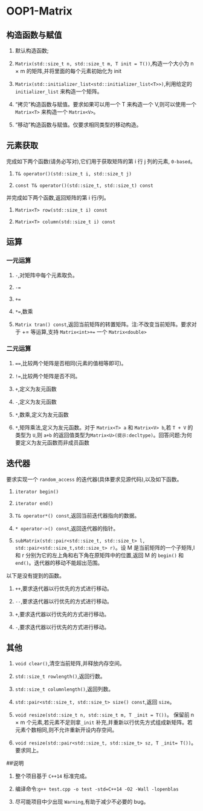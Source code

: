# OOP1-Matrix

## 构造函数与赋值

1. 默认构造函数;

2. ```Matrix(std::size_t n, std::size_t m, T init = T())```,构造一个大小为 n × m 的矩阵,并将里面的每个元素初始化为 init

3. ```Matrix(std::initializer_list<std::initializer_list<T>>)```,利用给定的```initializer_list``` 来构造一个矩阵。

4. “拷贝”构造函数与赋值。要求如果可以用一个 T 来构造一个 V,则可以使用一个```Matrix<T>``` 来构造一个 ```Matrix<V>```。

5. “移动”构造函数与赋值。仅要求相同类型的移动构造。


## 元素获取

完成如下两个函数(请务必写对),它们用于获取矩阵的第 i 行 j 列的元素, ```0-based```。

1. ```T& operator()(std::size_t i, std::size_t j)```

2. ```const T& operator()(std::size_t, std::size_t) const```

并完成如下两个函数,返回矩阵的第 i 行/列。

1. ```Matrix<T> row(std::size_t i) const```

2. ```Matrix<T> column(std::size_t i) const```


## 运算

### 一元运算

1. ```-```,对矩阵中每个元素取负。

2. ```-=```

3. ```+=```

4. ```*=```,数乘

5. ```Matrix tran() const```,返回当前矩阵的转置矩阵。注:不改变当前矩阵。要求对于 += 等运算,支持 ```Matrix<int>+=``` 一个 ```Matrix<double>```


### 二元运算
1. ```==```,比较两个矩阵是否相同(元素的值相等即可)。

2. ```!=```,比较两个矩阵是否不同。

3. ```+```,定义为友元函数

4. ```-```,定义为友元函数

5. ```*```,数乘,定义为友元函数

6. ```*```,矩阵乘法,定义为友元函数。对于 ```Matrix<T> a``` 和 ```Matrix<V> b```,若 ```T + V``` 的类型为 ```U```,则 ```a+b``` 的返回值类型为```Matrix<U>(提示:decltype)```。回答问题:为何要定义为友元函数而非成员函数


## 迭代器

要求实现一个 ```random_access``` 的迭代器(具体要求见源代码),以及如下函数。

1. ```iterator begin()```

2. ```iterator end()```

3. ```T& operator*() const```,返回当前迭代器指向的数据。

4. ```* operator->() const```,返回迭代器的指针。

5. ```subMatrix(std::pair<std::size_t, std::size_t> l, std::pair<std::size_t,std::size_t> r)```。设 M 是当前矩阵的一个子矩阵,l 和 r 分别为它的左上角和右下角在原矩阵中的位置,返回 M 的 ```begin()``` 和 ```end()```。迭代器的移动不能超出范围。

以下是没有提到的函数。

1. ```++```,要求迭代器以行优先的方式进行移动。

2. ```--```,要求迭代器以行优先的方式进行移动。

3. ```+```,要求迭代器以行优先的方式进行移动。

4. ```-```,要求迭代器以行优先的方式进行移动。


## 其他

1. ```void clear()```,清空当前矩阵,并释放内存空间。

2. ```std::size_t rowlength()```,返回行数。

3. ```std::size_t columnlength()```,返回列数。

4. ```std::pair<std::size_t, std::size_t> size() const```,返回 ```size```。

5. ```void resize(std::size_t n, std::size_t m, T _init = T())```。 保留前 n × m 个元素,若元素不足则拿```_init``` 补充,并重新以行优先方式组成新矩阵。若元素个数相同,则不允许重新开设内存空间。

6. ```void resize(std::pair<std::size_t, std::size_t> sz, T _init= T())```。 要求同上。


##说明

1. 整个项目基于 ```C++14``` 标准完成。

2. 编译命令:```g++ test.cpp -o test -std=C++14 -O2 -Wall -lopenblas```

3. 尽可能项目中少出现 ```Warning```,有助于减少不必要的 bug。
